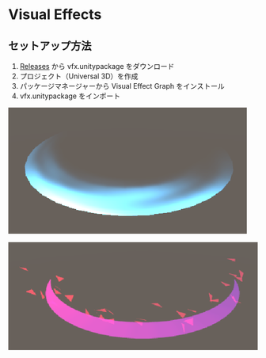 # Visual Effects

## セットアップ方法

1. [Releases](https://github.com/shiki-saiki/portfolio-vfx/releases) から vfx.unitypackage をダウンロード
2. プロジェクト（Universal 3D）を作成
3. パッケージマネージャーから Visual Effect Graph をインストール
4. vfx.unitypackage をインポート

!["slash1"](/slash1.png)

!["slash2"](/slash2.png)
